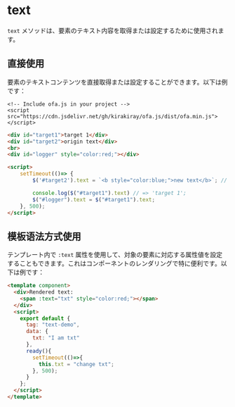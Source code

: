 # text

`text` メソッドは、要素のテキスト内容を取得または設定するために使用されます。

## 直接使用

要素のテキストコンテンツを直接取得または設定することができます。以下は例です：

<html-viewer>

```
<!-- Include ofa.js in your project -->
<script src="https://cdn.jsdelivr.net/gh/kirakiray/ofa.js/dist/ofa.min.js"></script>
```

```html
<div id="target1">target 1</div>
<div id="target2">origin text</div>
<br>
<div id="logger" style="color:red;"></div>

<script>
    setTimeout(()=> {
        $('#target2').text = `<b style="color:blue;">new text</b>`; // テキストのみ設定できます。タグを有効にする場合は、html 属性を設定してください。

        console.log($("#target1").text) // => 'target 1';
        $("#logger").text = $("#target1").text;
    }, 500);
</script>
```

</html-viewer>

## 模板语法方式使用

テンプレート内で `:text` 属性を使用して、対象の要素に対応する属性値を設定することもできます。これはコンポーネントのレンダリングで特に便利です。以下は例です：

<comp-viewer comp-name="text-demo">

```html
<template component>
  <div>Rendered text: 
    <span :text="txt" style="color:red;"></span>
  </div>
  <script>
    export default {
      tag: "text-demo",
      data: {
        txt: "I am txt"
      },
      ready(){
        setTimeout(()=>{
          this.txt = "change txt";
        }, 500);
      }
    };
  </script>
</template>
```

</comp-viewer>